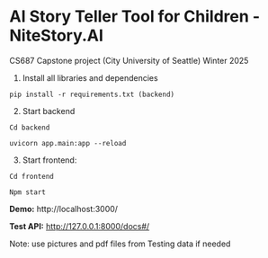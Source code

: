 # AI Story Teller Tool for Children - NiteStory.AI
CS687 Capstone project (City University of Seattle) Winter 2025

1. Install all libraries and dependencies
```
pip install -r requirements.txt (backend)
```

2. Start backend

```
Cd backend
```
```
uvicorn app.main:app --reload 
```
3. Start frontend:

```
Cd frontend
```
```
Npm start
``` 

**Demo:** http://localhost:3000/ 

**Test API:** http://127.0.0.1:8000/docs#/ 

Note: use pictures and pdf files from Testing data if needed
